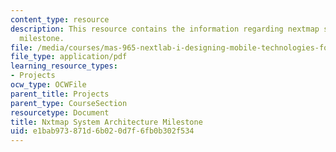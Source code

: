 ```yaml
---
content_type: resource
description: This resource contains the information regarding nextmap system architecture
  milestone.
file: /media/courses/mas-965-nextlab-i-designing-mobile-technologies-for-the-next-billion-users-fall-2008/e1bab973871d6b020d7f6fb0b302f534_MITMAS_965F08_nextmap_m3.pdf
file_type: application/pdf
learning_resource_types:
- Projects
ocw_type: OCWFile
parent_title: Projects
parent_type: CourseSection
resourcetype: Document
title: Nxtmap System Architecture Milestone
uid: e1bab973-871d-6b02-0d7f-6fb0b302f534
---
```

